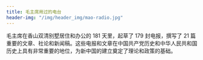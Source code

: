 ```yaml
---
title: 毛主席用过的电台
header-img: "/img/header_img/mao-radio.jpg"
---
```


毛主席在香山双清别墅居住和办公的 181 天里，起草了 179 封电报，撰写了 21 篇重要的文章、社论和新闻稿。这些电报和文章在中国共产党历史和中华人民共和国历史上具有非常重要的地位，为新中国的建立奠定了理论和政策的基础。
